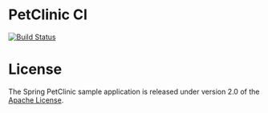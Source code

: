 # PetClinic CI


[![Build Status](https://travis-ci.com/xMomaKekzx/Petclinic-CI.svg?branch=master)](https://travis-ci.com/xMomaKekzx/Petclinic-CI)


# License

The Spring PetClinic sample application is released under version 2.0 of the [Apache License](https://www.apache.org/licenses/LICENSE-2.0).


